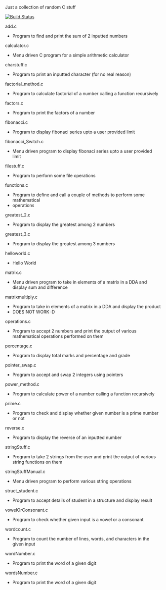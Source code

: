 Just a collection of random C stuff

[![Build Status](https://travis-ci.org/akhilnarang/cstuff.svg?branch=master)](https://travis-ci.org/akhilnarang/cstuff)

add.c
 * Program to find and print the sum of 2 inputted numbers

calculator.c
 * Menu driven C program for a simple arithmetic calculator

charstuff.c
 * Program to print an inputted character (for no real reason)

factorial_method.c
 * Program to calculate factorial of a number calling a function recursively

factors.c
 * Program to print the factors of a number

fibonacci.c
 * Program to display fibonaci series upto a user provided limit

fibonacci_Switch.c
 * Menu driven program to display fibonaci series upto a user provided limit

filestuff.c
 * Program to perform some file operations

functions.c
 * Program to define and call a couple of methods to perform some mathematical
 * operations

greatest_2.c
 * Program to display the greatest among 2 numbers

greatest_3.c
 * Program to display the greatest among 3 numbers

helloworld.c
 * Hello World

matrix.c
 * Menu driven program to take in elements of a matrix in a DDA and display sum and difference

matrixmultiply.c
 * Program to take in elements of a matrix in a DDA and display the product
 * DOES NOT WORK :D

operations.c
 * Program to accept 2 numbers and print the output of various mathematical operations performed on them

percentage.c
 * Program to display total marks and percentage and grade

pointer_swap.c
 * Program to accept and swap 2 integers using pointers

power_method.c
 * Program to calculate power of a number calling a function recursively

prime.c
 * Program to check and display whether given number is a prime number or not

reverse.c
 * Program to display the reverse of an inputted number

stringStuff.c
 * Program to take 2 strings from the user and print the output of various string functions on them

stringStuffManual.c
 * Menu driven program to perform various string operations

struct_student.c
 * Program to accept details of student in a structure and display result

vowelOrConsonant.c
 * Program to check whether given input is a vowel or a consonant

wordcount.c
 * Program to count the number of lines, words, and characters in the given input

wordNumber.c
 * Program to print the word of a given digit

wordsNumber.c
 * Program to print the word of a given digit

